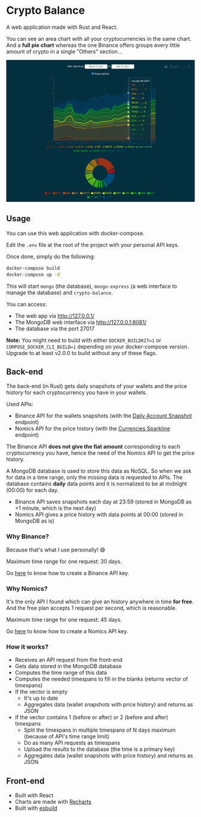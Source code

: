 # Crypto Balance

A web application made with Rust and React.

You can see an area chart with all your cryptocurrencies in the same chart. And a **full pie chart** whereas the one Binance offers groups every little amount of crypto in a single "Others" section...

![Demo of the front-end](demo.gif)

## Usage

You can use this web application with docker-compose.

Edit the `.env` file at the root of the project with your personal API keys.

Once done, simply do the following:

```bash
docker-compose build
docker-compose up -d
```

This will start `mongo` (the database), `mongo-express` (a web interface to manage the database) and `crypto-balance`.

You can access:

- The web app via http://127.0.0.1/
- The MongoDB web interface via http://127.0.0.1:8081/
- The database via the port 27017

**Note:** You might need to build with either `DOCKER_BUILDKIT=1` or `COMPOSE_DOCKER_CLI_BUILD=1` depending on your docker-compose version. Upgrade to at least v2.0.0 to build without any of these flags.

## Back-end

The back-end (in Rust) gets daily snapshots of your wallets and the price history for each cryptocurrency you have in your wallets.

Used APIs:

- Binance API for the wallets snapshots (with the [Daily Account Snapshot](https://binance-docs.github.io/apidocs/spot/en/#daily-account-snapshot-user_data) endpoint)
- Nomics API for the price history (with the [Currencies Sparkline](https://nomics.com/docs/#operation/getCurrenciesSparkline) endpoint)

The Binance API **does not give the fiat amount** corresponding to each cryptocurrency you have, hence the need of the Nomics API to get the price history.

A MongoDB database is used to store this data as NoSQL. So when we ask for data in a time range, only the missing data is requested to APIs. The database contains **daily** data points and it is normalized to be at midnight (00:00) for each day.

- Binance API saves snapshots each day at 23:59 (stored in MongoDB as +1 minute, which is the next day)
- Nomics API gives a price history with data points at 00:00 (stored in MongoDB as is)

### Why Binance?

Because that's what I use personally! 😅

Maximum time range for one request: 30 days.

Go [here](https://binance.zendesk.com/hc/en-us/articles/360002502072-How-to-create-API) to know how to create a Binance API key.

### Why Nomics?

It's the only API I found which can give an history anywhere in time **for free**. And the free plan accepts 1 request per second, which is reasonable.

Maximum time range for one request: 45 days.

Go [here](https://p.nomics.com/cryptocurrency-bitcoin-api) to know how to create a Nomics API key.

### How it works?

- Receives an API request from the front-end
- Gets data stored in the MongoDB database
- Computes the time range of this data
- Computes the needed timespans to fill in the blanks (returns vector of timespans)
- If the vector is empty
  - It's up to date
  - Aggregates data (wallet snapshots with price history) and returns as JSON
- If the vector contains 1 (before or after) or 2 (before and after) timespans
  - Split the timespans in multiple timespans of N days maximum (because of API's time range limit)
  - Do as many API requests as timespans
  - Upload the results to the database (the time is a primary key)
  - Aggregates data (wallet snapshots with price history) and returns as JSON

## Front-end

- Built with React
- Charts are made with [Recharts](https://recharts.org/en-US/)
- Built with [esbuild](https://esbuild.github.io/)
